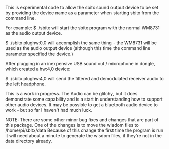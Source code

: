 This is experimental code to allow the sbitx sound output device to be set by providing the device name as a parameter when starting sbitx from the command line.

For example:
$ ./sbitx
  will start the sbitx program with the normal WM8731 as the audio output device.

$ ./sbitx plughw:0,0
  will accomplish the same thing - the WM8731 will be used as the audio output device (although this time the command line parameter specified the device.)

After plugging in an inexpensive USB sound out / microphone in dongle, which created a hw:4,0 device:

$ ./sbitx plughw:4,0
  will send the filtered and demodulated receiver audio to the left headphone.

This is a work in progress. The Audio can be glitchy, but it does demonstrate some capability and is a start in understanding how to support other audio devices.
It may be possible to get a bluetooth audio device to work - but so far I haven't had much luck.

NOTE: There are some other minor bug fixes and changes that are part of this package. One of the changes is to move the wisdom files to /home/pi/sbitx/data
Because of this change the first time the program is run it will need about a minute to generate the wisdom files, if they're not in the data directory already.
